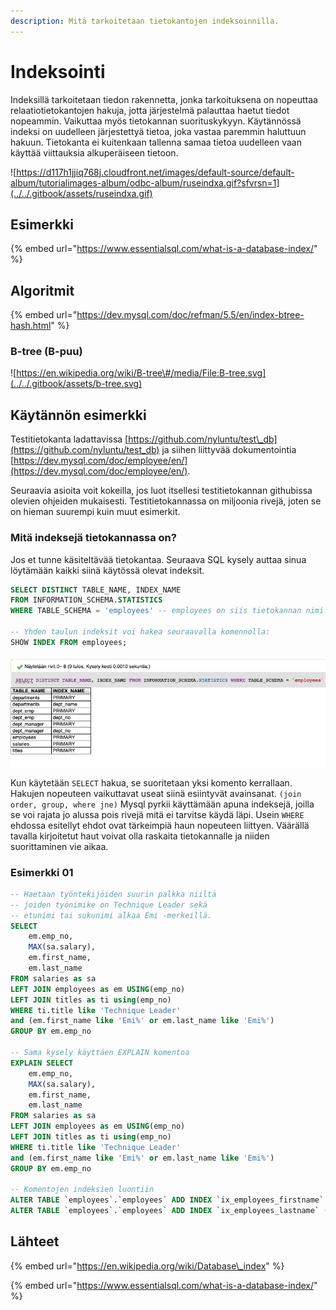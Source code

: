 ```yaml
---
description: Mitä tarkoitetaan tietokantojen indeksoinnilla.
---
```


# Indeksointi

Indeksillä tarkoitetaan tiedon rakennetta, jonka tarkoituksena on nopeuttaa relaatiotietokantojen hakuja, jotta järjestelmä palauttaa haetut tiedot nopeammin. Vaikuttaa myös tietokannan suorituskykyyn. Käytännössä indeksi on uudelleen järjestettyä tietoa, joka vastaa paremmin haluttuun hakuun. Tietokanta ei kuitenkaan tallenna samaa tietoa uudelleen vaan käyttää viittauksia alkuperäiseen tietoon.

![https://d117h1jjiq768j.cloudfront.net/images/default-source/default-album/tutorialimages-album/odbc-album/ruseindxa.gif?sfvrsn=1](../../.gitbook/assets/ruseindxa.gif)

## Esimerkki

{% embed url="https://www.essentialsql.com/what-is-a-database-index/" %}

## Algoritmit

{% embed url="https://dev.mysql.com/doc/refman/5.5/en/index-btree-hash.html" %}

### B-tree \(B-puu\)

![https://en.wikipedia.org/wiki/B-tree\#/media/File:B-tree.svg](../../.gitbook/assets/b-tree.svg)

## Käytännön esimerkki

Testitietokanta ladattavissa [https://github.com/nyluntu/test\_db](https://github.com/nyluntu/test_db) ja siihen liittyvää dokumentointia [https://dev.mysql.com/doc/employee/en/](https://dev.mysql.com/doc/employee/en/).

Seuraavia asioita voit kokeilla, jos luot itsellesi testitietokannan githubissa olevien ohjeiden mukaisesti. Testitietokannassa on miljoonia rivejä, joten se on hieman suurempi kuin muut esimerkit.

### Mitä indeksejä tietokannassa on?

Jos et tunne käsiteltävää tietokantaa. Seuraava SQL kysely auttaa sinua löytämään kaikki siinä käytössä olevat indeksit.

```sql
SELECT DISTINCT TABLE_NAME, INDEX_NAME 
FROM INFORMATION_SCHEMA.STATISTICS 
WHERE TABLE_SCHEMA = 'employees' -- employees on siis tietokannan nimi tässä.

-- Yhden taulun indeksit voi hakea seuraavalla komennolla:
SHOW INDEX FROM employees;
```

![Employees tietokannan indeksit](../../.gitbook/assets/employees_indeksit.png)

Kun käytetään `SELECT` hakua, se suoritetaan yksi komento kerrallaan. Hakujen nopeuteen vaikuttavat useat siinä esiintyvät avainsanat. `(join order, group, where jne)` Mysql pyrkii käyttämään apuna indeksejä, joilla se voi rajata jo alussa pois rivejä mitä ei tarvitse käydä läpi. Usein `WHERE` ehdossa esitellyt ehdot ovat tärkeimpiä haun nopeuteen liittyen. Väärällä tavalla kirjoitetut haut voivat olla raskaita tietokannalle ja niiden suorittaminen vie aikaa.

### Esimerkki 01

```sql
-- Haetaan työntekijöiden suurin palkka niiltä
-- joiden työnimike on Technique Leader sekä
-- etunimi tai sukunimi alkaa Emi -merkeillä.
SELECT 
    em.emp_no, 
    MAX(sa.salary),
    em.first_name,
    em.last_name
FROM salaries as sa
LEFT JOIN employees as em USING(emp_no)
LEFT JOIN titles as ti using(emp_no)
WHERE ti.title like 'Technique Leader'
and (em.first_name like 'Emi%' or em.last_name like 'Emi%')
GROUP BY em.emp_no

-- Sama kysely käyttäen EXPLAIN komentoa
EXPLAIN SELECT 
    em.emp_no, 
    MAX(sa.salary),
    em.first_name,
    em.last_name
FROM salaries as sa
LEFT JOIN employees as em USING(emp_no)
LEFT JOIN titles as ti using(emp_no)
WHERE ti.title like 'Technique Leader'
and (em.first_name like 'Emi%' or em.last_name like 'Emi%')
GROUP BY em.emp_no
	
-- Komentojen indeksien luontiin
ALTER TABLE `employees`.`employees` ADD INDEX `ix_employees_firstname` (`first_name`);
ALTER TABLE `employees`.`employees` ADD INDEX `ix_employees_lastname` (`last_name`);

```

## Lähteet

{% embed url="https://en.wikipedia.org/wiki/Database\_index" %}

{% embed url="https://www.essentialsql.com/what-is-a-database-index/" %}



